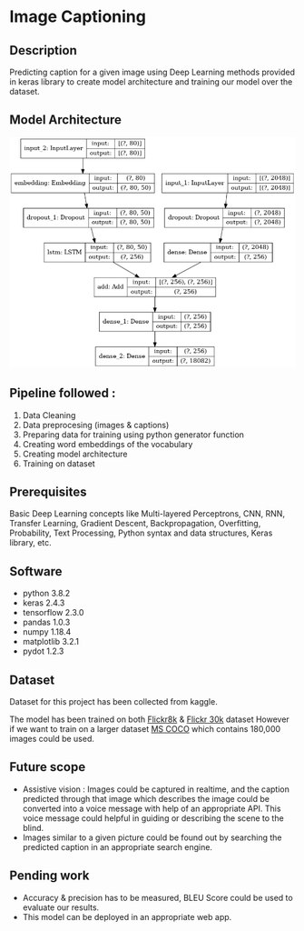 # Image Captioning

## Description
Predicting caption for a given image using Deep Learning methods provided in keras library to create model architecture and training our model over the dataset.

## Model Architecture

![alt text](https://github.com/Msq-9/image-captioning/blob/master/model/image_caption_model.png?raw=true)

## Pipeline followed :
1. Data Cleaning
2. Data preprocesing (images & captions)
3. Preparing data for training using python generator function
4. Creating word embeddings of the vocabulary
5. Creating model architecture
6. Training on dataset

## Prerequisites
Basic Deep Learning concepts like Multi-layered Perceptrons, CNN, RNN, Transfer Learning, Gradient Descent, Backpropagation, Overfitting, Probability, Text Processing, Python syntax and data structures, Keras library, etc.

## Software
- python 3.8.2
- keras 2.4.3
- tensorflow 2.3.0
- pandas 1.0.3
- numpy 1.18.4
- matplotlib 3.2.1
- pydot 1.2.3

## Dataset
Dataset for this project has been collected from kaggle.

The model has been trained on both [Flickr8k](https://www.kaggle.com/shadabhussain/flickr8k) & [Flickr 30k](https://www.kaggle.com/hsankesara/flickr-image-dataset) dataset
However if we want to train on a larger dataset  [MS COCO](https://cocodataset.org/) which contains 180,000 images could be used.

## Future scope
- Assistive vision : Images could be captured in realtime, and the caption predicted through that image which describes the image 
could be converted into a voice message with help of an appropriate API. This voice message could helpful in guiding or describing
the scene to the blind.
- Images similar to a given picture could be found out by searching the predicted caption in an appropriate search engine.

## Pending work
- Accuracy & precision has to be measured, BLEU Score could be used to evaluate our results.
- This model can be deployed in an appropriate web app.
